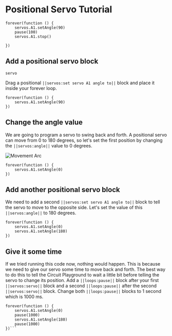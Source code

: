 # Positional Servo Tutorial
```ghost
forever(function () {
    servos.A1.setAngle(90)
    pause(100)
    servos.A1.stop()

})
```

## Add a positional servo block
```package
servo
```
Drag a positional ``||servos:set servo A1 angle to||`` block and place it inside your forever loop.


```blocks
forever(function () {
    servos.A1.setAngle(90)
})

```
## Change the angle value
We are going to program a servo to swing back and forth. A positional servo can move from 0 to 180 degrees, so let's set the first position 
by changing the ``||servos:angle||`` value to 0 degrees.

![Movement Arc](https://raw.githubusercontent.com/tyler-epl/positional-servo-tutorial/master/docs/static/protractor.png)


```blocks
forever(function () {
    servos.A1.setAngle(0)
})
```

## Add another positional servo block
We need to add a second ``||servos:set servo A1 angle to||`` block to tell the servo to move to the opposite side.
Let's set the value of this ``||servos:angle||`` to 180 degrees.

```blocks
forever(function () {
    servos.A1.setAngle(0)
    servos.A1.setAngle(180)
})
```

## Give it some time
If we tried running this code now, nothing would happen.
This is because we need to give our servo some time to move back and forth. The best way to do this to tell the Circuit Playground
to wait a little bit before telling the servo to change its position.
Add a ``||loops:pause||`` block after your first ``||servos:servo||`` block
and a second ``||loops:pause||`` after the second ``||servos:servo||`` block.
Change both ``||loops:pause||`` blocks to 1 second which is 1000 ms.
```blocks
forever(function () {
    servos.A1.setAngle(0)
    pause(1000)
    servos.A1.setAngle(180)
    pause(1000)
})```